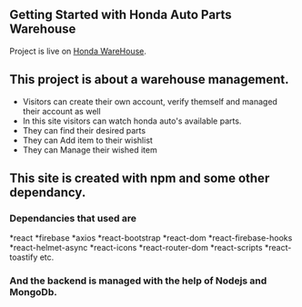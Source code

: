 ## Getting Started with Honda Auto Parts Warehouse

Project is live on [Honda WareHouse]().

## This project is about a warehouse management.

* Visitors can create their own account, verify themself and managed their account as well
* In this site visitors can watch honda auto's available parts.
* They can find their desired parts  
* They can Add item to their wishlist
* They can Manage their wished item

## This site is created with **npm** and some other dependancy.

### Dependancies that used are

*react
*firebase
*axios
*react-bootstrap
*react-dom
*react-firebase-hooks
*react-helmet-async
*react-icons
*react-router-dom
*react-scripts
*react-toastify etc.

### And the backend is managed with the help of **Nodejs** and **MongoDb**.

